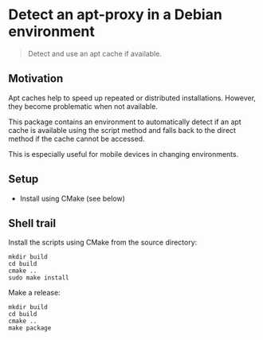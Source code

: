 # Detect an apt-proxy in a Debian environment

> Detect and use an apt cache if available.

## Motivation

Apt caches help to speed up repeated or distributed installations. However, they become problematic when not available.

This package contains an environment to automatically detect if an apt cache is available using the script method and falls back to the direct method if the cache cannot be accessed.

This is especially useful for mobile devices in changing environments.

## Setup

* Install using CMake (see below)

## Shell trail

Install the scripts using CMake from the source directory:
```
mkdir build
cd build
cmake ..
sudo make install
```

Make a release:
```
mkdir build
cd build
cmake ..
make package
```
